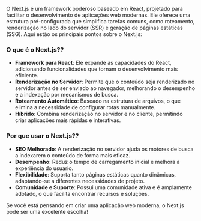 O Next.js é um framework poderoso baseado em React, projetado para facilitar o desenvolvimento de aplicações web modernas. Ele oferece uma estrutura pré-configurada que simplifica tarefas comuns, como roteamento, renderização no lado do servidor (SSR) e geração de páginas estáticas (SSG). Aqui estão os principais pontos sobre o Next.js:

### O que é o Next.js??

- **Framework para React**: Ele expande as capacidades do React, adicionando funcionalidades que tornam o desenvolvimento mais eficiente.
- **Renderização no Servidor**: Permite que o conteúdo seja renderizado no servidor antes de ser enviado ao navegador, melhorando o desempenho e a indexação por mecanismos de busca.
- **Roteamento Automático**: Baseado na estrutura de arquivos, o que elimina a necessidade de configurar rotas manualmente.
- **Híbrido**: Combina renderização no servidor e no cliente, permitindo criar aplicações mais rápidas e interativas.
### Por que usar o Next.js??

- **SEO Melhorado**: A renderização no servidor ajuda os motores de busca a indexarem o conteúdo de forma mais eficaz.
- **Desempenho**: Reduz o tempo de carregamento inicial e melhora a experiência do usuário.
- **Flexibilidade**: Suporta tanto páginas estáticas quanto dinâmicas, adaptando-se a diferentes necessidades de projeto.
- **Comunidade e Suporte**: Possui uma comunidade ativa e é amplamente adotado, o que facilita encontrar recursos e soluções.

Se você está pensando em criar uma aplicação web moderna, o Next.js pode ser uma excelente escolha!



